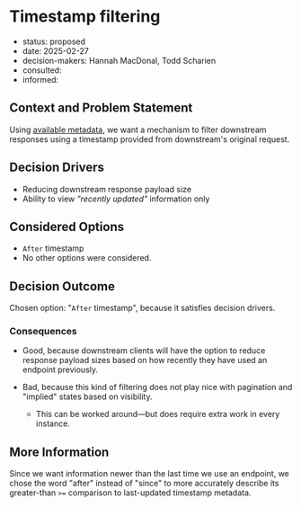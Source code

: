 [//]: # (bc-madr v0.1.0)
<!-- modified MADR 4.0.0 -->

# Timestamp filtering

* status: proposed <!-- proposed | rejected | accepted | deprecated | ... | superseded by ADR-0123 -->
* date: 2025-02-27 <!-- YYYY-MM-DD when the decision was last updated -->
* decision-makers: Hannah MacDonal, Todd Scharien <!-- list everyone involved in the decision -->
* consulted: <!-- list everyone whose opinions are sought (typically subject-matter experts); and with whom there is a two-way communication --> <!-- OPTIONAL -->
* informed: <!-- list everyone who is kept up-to-date on progress; and with whom there is a one-way communication} --> <!-- OPTIONAL -->

## Context and Problem Statement

Using [available metadata](0007-row-metadata.md), we want a mechanism to filter downstream responses using a timestamp provided from downstream's original request.

## Decision Drivers

* Reducing downstream response payload size
* Ability to view *"recently updated"* information only

## Considered Options

* `After` timestamp
* No other options were considered.

## Decision Outcome

Chosen option: "`After` timestamp", because it satisfies decision drivers.

### Consequences

* Good, because downstream clients will have the option to reduce response payload sizes based on how recently they have used an endpoint previously.

* Bad, because this kind of filtering does not play nice with pagination and "implied" states based on visibility.

    * This can be worked around—but does require extra work in every instance.

## More Information

Since we want information newer than the last time we use an endpoint, we chose the word "after" instead of "since" to more accurately describe its greater-than `>=` comparison to last-updated timestamp metadata.
